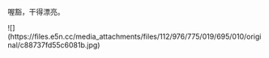 <p>喔豁，干得漂亮。</p>
![](https://files.e5n.cc/media_attachments/files/112/976/775/019/695/010/original/c88737fd55c6081b.jpg)